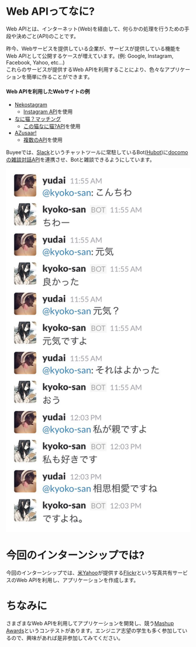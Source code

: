 # Web APIってなに?

Web APIとは、インターネット(Web)を経由して、何らかの処理を行うための手段や決めごと(API)のことです。

昨今、Webサービスを提供している企業が、サービスが提供している機能をWeb APIとして公開するケースが増えています。(例: Google, Instagram, Facebook, Yahoo, etc...)  
これらのサービスが提供するWeb APIを利用することにより、色々なアプリケーションを簡単に作ることができます。

#### Web APIを利用したWebサイトの例

- [Nekostagram](https://nekostagram.com/)
  - [Instagram API](https://www.instagram.com/developer/)を使用
- [なに猫？マッチング](http://catmatch.ap.mextractr.net/)
  - [この猫なに猫?API](http://www.metadata.co.jp/whatcatapigaiyou.html)を使用
- [AZusaar!](http://azusaar.appspot.com/)
  - [複数のAPI](http://ma8.mashupaward.jp/works/14)を使用

Buyeeでは、[Slack](https://slack.com/)というチャットツールに常駐しているBot([Hubot](https://hubot.github.com/))に[docomoの雑談対話API](https://dev.smt.docomo.ne.jp/?p=docs.api.page&api_name=dialogue&p_name=api_reference)を連携させ、Botと雑談できるようにしています。

![talk](images/what_is_web_api/talk.jpg)

# 今回のインターンシップでは?

今回のインターンシップでは、[米Yahoo](https://www.yahoo.com/)が提供する[Flickr](https://www.flickr.com/)という写真共有サービスのWeb APIを利用し、アプリケーションを作成します。

# ちなみに

さまざまなWeb APIを利用してアプリケーションを開発し、競う[Mashup Awards](http://mashupaward.jp/)というコンテストがあります。エンジニア志望の学生も多く参加しているので、興味があれば是非参加してみてください。
